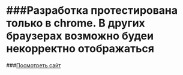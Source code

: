 ###Разработка протестирована только в chrome. В других браузерах возможно будеи некорректно отображаться
===========================================================================================================

###<a href="http://zjoin.github.io/happyart.name/">Посмотреть сайт</a>

